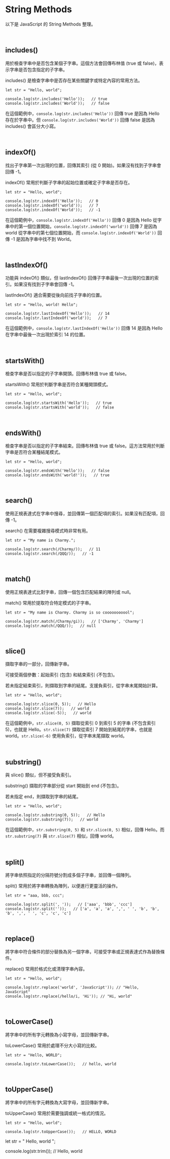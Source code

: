# String Methods

以下是 JavaScript 的 String Methods 整理。

<br />

## includes()

用於檢查字串中是否包含某個子字串。這個方法會回傳布林值 (true 或 false)，表示字串是否包含指定的子字串。

includes() 是檢查字串中是否存在某些關鍵字或特定內容的常用方法。

```
let str = "Hello, world";

console.log(str.includes('Hello'));   // true
console.log(str.includes('World'));   // false
```

在這個範例中，`console.log(str.includes('Hello'))` 回傳 true 是因為 Hello 存在於字串中。但 `console.log(str.includes('World'))` 回傳 false 是因為 includes() 會區分大小寫。

<br />

## indexOf()

找出子字串第一次出現的位置，回傳其索引 (從 0 開始)。如果沒有找到子字串會回傳 -1。

indexOf() 常用於判斷子字串的起始位置或確定子字串是否存在。

```
let str = "Hello, world";

console.log(str.indexOf('Hello'));   // 0
console.log(str.indexOf('world'));   // 7
console.log(str.indexOf('World'));   // -1
```

在這個範例中，`console.log(str.indexOf('Hello'))` 回傳 0 是因為 Hello 從字串中的第一個位置開始，`console.log(str.indexOf('world'))` 回傳 7 是因為 world 從字串中的第七個位置開始，而 `console.log(str.indexOf('World'))` 回傳 -1 是因為字串中找不到 World。

<br />

## lastIndexOf()

功能與 indexOf() 類似，但 lastIndexOf() 回傳子字串最後一次出現的位置的索引。如果沒有找到子字串會回傳 -1。

lastIndexOf() 適合需要從後向前找子字串的位置。

```
let str = "Hello, world! Hello";

console.log(str.lastIndexOf('Hello'));   // 14
console.log(str.lastIndexOf('world'));   // 7
```

在這個範例中，`console.log(str.lastIndexOf('Hello'))` 回傳 14 是因為 Hello 在字串中最後一次出現於索引 14 的位置。

<br />

## startsWith()

檢查字串是否以指定的子字串開頭。回傳布林值 true 或 false。

startsWith() 常用於判斷字串是否符合某種開頭模式。

```
let str = "Hello, world";

console.log(str.startsWith('Hello'));   // true
console.log(str.startsWith('world'));   // false
```

<br />

## endsWith()

檢查字串是否以指定的子字串結束。回傳布林值 true 或 false。這方法常用於判斷字串是否符合某種結尾模式。

```
let str = "Hello, world";

console.log(str.endsWith('Hello'));   // false
console.log(str.endsWith('world!'));   // true
```

<br />

## search()

使用正規表達式在字串中搜尋，並回傳第一個匹配項的索引。如果沒有匹配項，回傳 -1。

search() 在需要複雜搜尋模式時非常有用。

```
let str = "My name is Charmy.";

console.log(str.search(/Charmy/));   // 11
console.log(str.search(/QQQ/));   // -1
```

<br />

## match()

使用正規表達式比對字串，回傳一個包含匹配結果的陣列或 null。

match() 常用於提取符合特定模式的子字串。

```
let str = "My name is Charmy. Charmy is so cooooooooool";

console.log(str.match(/Charmy/gi));   // ['Charmy', 'Charmy']
console.log(str.match(/QQQ/));   // null
```

<br />

## slice()

擷取字串的一部分，回傳新字串。

可接受兩個參數：起始索引 (包含) 和結束索引 (不包含)。

若未指定結束索引，則擷取到字串的結尾。支援負索引，從字串末尾開始計算。

```
let str = "Hello, world";

console.log(str.slice(0, 5));   // Hello
console.log(str.slice(7));   // world
console.log(str.slice(-5));   // world
```

在這個範例中，`str.slice(0, 5)` 擷取從索引 0 到索引 5 的字串 (不包含索引 5)，也就是 Hello。`str.slice(7)` 擷取從索引 7 開始到結尾的字串，也就是 world。`str.slice(-6)` 使用負索引，從字串末尾擷取 world。

<br />

## substring()

與 slice() 類似，但不接受負索引。

substring() 擷取的字串部分從 start 開始到 end (不包含)。

若未指定 end，則擷取到字串的結尾。

```
let str = "Hello, world";

console.log(str.substring(0, 5));   // Hello
console.log(str.substring(7));   // world
```

在這個範例中，`str.substring(0, 5)` 和 `str.slice(0, 5)` 相似，回傳 Hello。而 `str.substring(7)` 與 `str.slice(7)` 相似，回傳 world。

<br />

## split()

將字串依照指定的分隔符號分割成多個子字串，並回傳一個陣列。

split() 常用於將字串轉換為陣列，以便進行更靈活的操作。

```
let str = "aaa, bbb, ccc";

console.log(str.split(', '));   // ['aaa', 'bbb', 'ccc']
console.log(str.split(''));   // ['a', 'a', 'a', ',', ' ', 'b', 'b', 'b', ',', ' ', 'c', 'c', 'c']
```

<br />

## replace()

將字串中符合條件的部分替換為另一個字串，可接受字串或正規表達式作為替換條件。

replace() 常用於格式化或清理字串內容。

```
let str = "Hello, world";

console.log(str.replace('world', 'JavaScript')); // "Hello, JavaScript"
console.log(str.replace(/hello/i, 'Hi')); // "Hi, world"
```

<br />

## toLowerCase()

將字串中的所有字元轉換為小寫字母，並回傳新字串。

toLowerCase() 常用於處理不分大小寫的比較。

```
let str = "Hello, WORLD";

console.log(str.toLowerCase());   // hello, world
```

<br />

## toUpperCase()

將字串中的所有字元轉換為大寫字母，並回傳新字串。

toUpperCase() 常用於需要強調或統一格式的情況。

```
let str = "Hello, world";

console.log(str.toUpperCase());   // HELLO, WORLD
```

let str = "   Hello, world   ";

console.log(str.trim());   // Hello, world
```
